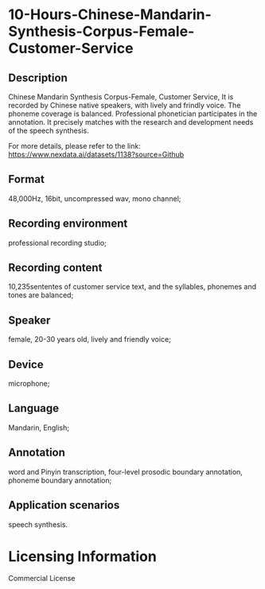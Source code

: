 # 10-Hours-Chinese-Mandarin-Synthesis-Corpus-Female-Customer-Service


## Description
Chinese Mandarin Synthesis Corpus-Female, Customer Service, It is recorded by Chinese native speakers, with lively and frindly voice. The phoneme coverage is balanced. Professional phonetician participates in the annotation. It precisely matches with the research and development needs of the speech synthesis.

For more details, please refer to the link: https://www.nexdata.ai/datasets/1138?source=Github


## Format
48,000Hz, 16bit, uncompressed wav, mono channel;

## Recording environment
professional recording studio;

## Recording content
10,235sententes of customer service text, and the syllables, phonemes and tones are balanced;

## Speaker
female, 20-30 years old, lively and friendly voice;

## Device
microphone;

## Language
Mandarin, English;

## Annotation
word and Pinyin transcription, four-level prosodic boundary annotation, phoneme boundary annotation;

## Application scenarios
speech synthesis.

# Licensing Information
Commercial License
